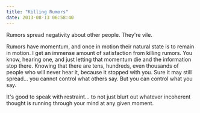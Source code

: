 ```yaml
---
title: "Killing Rumors"
date: 2013-08-13 06:58:40
---
```


Rumors spread negativity about other people. They're vile.

Rumors have momentum, and once in motion their natural state is to remain in motion. I get an immense amount of satisfaction from killing rumors. You know, hearing one, and just letting that momentum die and the information stop there. Knowing that there are tens, hundreds, even thousands of people who will never hear it, because it stopped with you. Sure it may still spread… you cannot control what others say. But you can control what you say.

It's good to speak with restraint… to not just blurt out whatever incoherent thought is running through your mind at any given moment.
